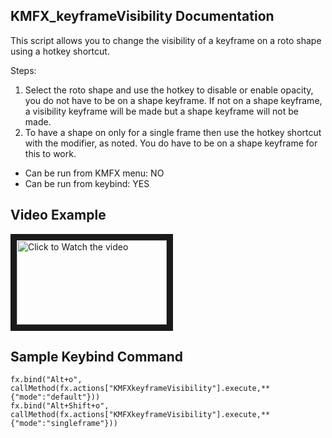 ## KMFX_keyframeVisibility Documentation

This script allows you to change the visibility of a keyframe on a roto shape using a hotkey shortcut.

Steps:
1. Select the roto shape and use the hotkey to disable or enable opacity, you do not have to be on a shape
keyframe.  If not on a shape keyframe, a visibility keyframe will be made but a shape keyframe will not be made.
2. To have a shape on only for a single frame then use the hotkey shortcut with the modifier, as noted.  You do have to 
be on a shape keyframe for this to work.

- Can be run from KMFX menu: NO
- Can be run from keybind: YES


## Video Example

<a href="http://www.youtube.com/watch?feature=player_embedded&v=iCOpkhIJKOs" target="_blank"><img src="http://img.youtube.com/vi/iCOpkhIJKOs/mqdefault.jpg"
alt="Click to Watch the video" width="240" height="135" border="10" /></a>


## Sample Keybind Command
```
fx.bind("Alt+o", callMethod(fx.actions["KMFXkeyframeVisibility"].execute,**{"mode":"default"}))
fx.bind("Alt+Shift+o", callMethod(fx.actions["KMFXkeyframeVisibility"].execute,**{"mode":"singleframe"}))
```

